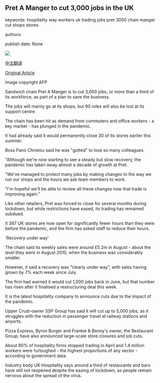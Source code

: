 ## Pret A Manger to cut 3,000 jobs in the UK

keywords: hospitality way workers uk trading jobs pret 3000 chain manger cut shops stores

authors: 

publish date: None

![](https://ichef.bbci.co.uk/news/1024/branded_news/FDD0/production/_113867946_pret1.jpg)

[中文翻译](Pret%20A%20Manger%20to%20cut%203%2C000%20jobs%20in%20the%20UK_zh.md)

[Original Article](https://www.bbc.com/news/business-53939526)

Image copyright AFP

Sandwich chain Pret A Manger is to cut 3,000 jobs, or more than a third of its workforce, as part of a plan to save the business.

The jobs will mainly go at its shops, but 90 roles will also be lost at its support centre.

The chain has been hit as demand from commuters and office workers - a key market - has plunged in the pandemic.

It had already said it would permanently close 30 of its stores earlier this summer.

Boss Pano Christou said he was "gutted" to lose so many colleagues.

"Although we're now starting to see a steady but slow recovery, the pandemic has taken away almost a decade of growth at Pret.

"We've managed to protect many jobs by making changes to the way we run our shops and the hours we ask team members to work.

"I'm hopeful we'll be able to review all these changes now that trade is improving again."

Like other retailers, Pret was forced to close for several months during lockdown, but while restrictions have eased, its trading has remained subdued.

It 367 UK stores are now open for significantly fewer hours than they were before the pandemic, and the firm has asked staff to reduce their hours.

'Recovery under way'

The chain said its weekly sales were around £5.2m in August - about the level they were in August 2010, when the business was considerably smaller.

However, it said a recovery was "clearly under way", with sales having grown by 7% each week since July.

The firm had warned it would cut 1,000 jobs back in June, but that number has risen after it finalised a restructuring deal this week.

It is the latest hospitality company to announce cuts due to the impact of the pandemic.

Upper Crust-owner SSP Group has said it will cut up to 5,000 jobs, as it struggles with the reduction in passenger travel at railway stations and airports.

Pizza Express, Byron Burger and Frankie & Benny's owner, the Restaurant Group, have also announced large-scale store closures and job cuts.

About 80% of hospitality firms stopped trading in April and 1.4 million workers were furloughed - the highest proportions of any sector - according to government data.

Industry body UK Hospitality says around a third of restaurants and bars have still not reopened despite the easing of lockdown, as people remain nervous about the spread of the virus.